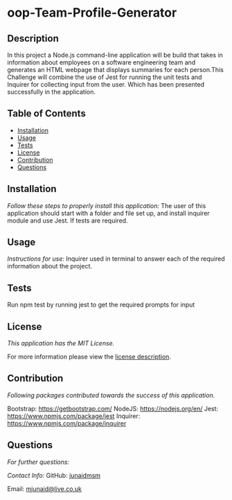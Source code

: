 # oop-Team-Profile-Generator
## Description
In this project a Node.js command-line application will be build that takes in information about employees on a software engineering team and generates an HTML webpage that displays summaries for each person.This Challenge will combine the use of Jest for running the unit tests and Inquirer for collecting input from the user. Which has been presented successfully in the application.




## Table of Contents
  * [Installation](#Installation)
  * [Usage](#Usage)
  * [Tests](#Tests)
  * [License](#License)
  * [Contribution](#Contribution)
  * [Questions](#Questions)

  ## Installation

  _Follow these steps to properly install this application:_
  The user of this application should start with a folder and file set up, and install  inquirer module and use Jest. If tests are required.

  ## Usage
  _Instructions for use:_
  Inquirer used in terminal to answer each of the required information about the project.


  ## Tests
  Run npm test by running jest to get the required prompts for input



  ## License

  _This application has the MIT License._
      
  For more information please view the [license description](https://choosealicense.com/licenses/mit/).


## Contribution

_Following packages contributed towards the success of this application._

Bootstrap: https://getbootstrap.com/
NodeJS: https://nodejs.org/en/
Jest: https://www.npmjs.com/package/jest
Inquirer: https://www.npmjs.com/package/inquirer

## Questions

_For further questions:_
  
  
  _Contact Info:_
  GitHub: [junaidmsm](https://github.com/g)

  Email: [mjunaid@live.co.uk](mailto:y)
